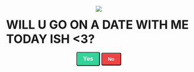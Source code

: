 <!DOCTYPE html>
<html lang="en">
<head>
  <meta charset="UTF-8">
  <meta name="viewport" content="width=device-width, initial-scale=1.0">
  <title>Valentine's Day Page</title>
  <style>
  .flex {
    display: flex;
    }
    .flex-col {
      flex-direction: column;
    }
    .items-center {
      align-items: center;
    }
    .justify-center {
      justify-content: center;
    }
    .h-screen {
      height: 100vh;
    }
    .-mt-16 {
      margin-top: -16px;
    }
    .text-4xl {
      font-size: 2rem;
    }
    .font-bold {
      font-weight: bold;
    }
    .my-4 {
      margin-top: 1rem;
      margin-bottom: 1rem;
    }
    .py-2 {
      padding-top: 0.5rem;
      padding-bottom: 0.5rem;
    }
    .px-4 {
      padding-left: 1rem;
      padding-right: 1rem;
    }
    .rounded {
      border-radius: 0.25rem;
    }
    .bg-green-500 {
      background-color: #34d399;
    }
    .bg-green-700 {
      background-color: #10b981;
    }
    .hover\:bg-green-700:hover {
      background-color: #10b981;
    }
    .text-white {
      color: #fff;
    }
    .bg-red-500 {
      background-color: #ef4444;
    }
    .bg-red-700 {
      background-color: #dc2626;
    }
    .hover\:bg-red-700:hover {
      background-color: #dc2626;
    }
  </style>
</head>
<body>
  <div class="flex flex-col items-center justify-center h-screen -mt-16">
    <img class="h-[200px]" src="https://gifdb.com/images/high/cute-love-bear-roses-ou7zho5oosxnpo6k.gif" />
    <h1 class="text-4xl my-4">WILL U GO ON A DATE WITH ME TODAY ISH <3?</h1>
    <div>
      <button class="bg-green-500 hover:bg-green-700 text-white font-bold py-2 px-4 rounded" style="font-size: 16px;" onclick="setYesPressed(true)">Yes</button>
      <button class="bg-red-500 hover:bg-red-700 text-white font-bold py-2 px-4 rounded" onclick="handleNoClick()">No</button>
    </div>
  </div>

  <script>
    let noCount = 0;
    let yesPressed = false;

    function handleNoClick() {
      noCount++;
      document.querySelector('button:nth-child(2)').textContent = getNoButtonText();
    }

    function getNoButtonText() {
      const phrases = [
        "No",
        "Are you sure manan?",
        "Really! Are u really sure ish ;(",
        "Think again!",
        "Last chance!",
        "Surely not?",
        "You might regret this!",
        "Give it another thought!",
        "Are you absolutely certain?",
        "This could be a mistake!",
        "Have a heart!",
        "Don't be so cold!",
        "Change of heart?",
        "Wouldn't you reconsider?",
        "Is that your final answer Ish?",
        "You're breaking my heart. I'm sad. Now come and meet me pookie."
      ];

      return phrases[Math.min(noCount, phrases.length - 1)];
    }

    function setYesPressed(value) {
      yesPressed = value;
      if (yesPressed) {
        document.querySelector('.flex div').innerHTML = '<img src="https://media.tenor.com/gUiu1zyxfzYAAAAi/bear-kiss-bear-kisses.gif" /><div class="text-4xl font-bold my-4">Ok yay!!!</div>';
      }
    }
  </script>
</body>
</html>

